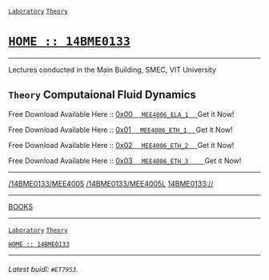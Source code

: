 [`Laboratory`](https://14bme0133.github.io/MEE4006L)
[`Theory`](https://14bme0133.github.io/MEE4006)


# [`HOME :: 14BME0133`](https://14bme0133.github.io/)


---

Lectures conducted in the Main Building, SMEC, VIT University


## `Theory` Computaional Fluid Dynamics


Free Download Available Here ::	[	0x00	`	MEE4006_ELA_1 	`	](MEE4006_ELA_1.pdf) Get it Now!

Free Download Available Here ::	[	0x01	`	MEE4006_ETH_1 	`	](MEE4006_ETH_1.pdf) Get it Now!

Free Download Available Here ::	[	0x02	`	MEE4006_ETH_2 	`	](MEE4006_ETH_2.pdf) Get it Now!

Free Download Available Here ::	[	0x03	`	MEE4006_ETH_3	  `	](MEE4006_ETH_3.pdf) Get it Now!



----

[/14BME0133/MEE4005](https://github.com/14BME0133/MEE4005)
[/14BME0133/MEE4005L](https://github.com/14BME0133/MEE4005L)
[14BME0133://](https://github.com/14BME0133/)

---

[BOOKS](https://14bme0133.github.io/MEE4006/textbooks/)

---

[`Laboratory`](https://14bme0133.github.io/MEE4006L)
[`Theory`](https://14bme0133.github.io/MEE4006)


[`HOME :: 14BME0133`](https://14bme0133.github.io/)


---

###### Latest buidl: `#ET7953`.
